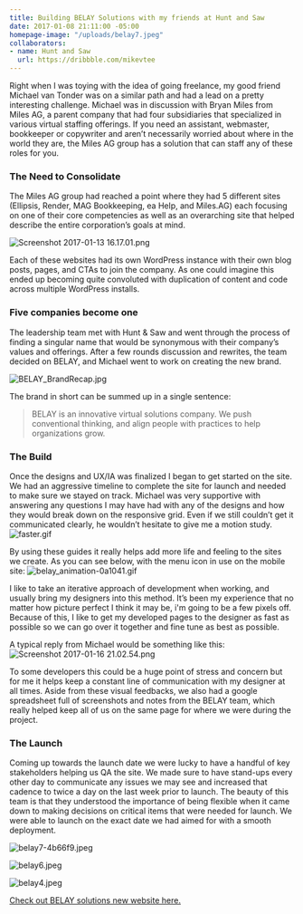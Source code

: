 ```yaml
---
title: Building BELAY Solutions with my friends at Hunt and Saw
date: 2017-01-08 21:11:00 -05:00
homepage-image: "/uploads/belay7.jpeg"
collaborators:
- name: Hunt and Saw
  url: https://dribbble.com/mikevtee
---
```


Right when I was toying with the idea of going freelance, my good friend Michael van Tonder was on a similar path and had a lead on a pretty interesting challenge. Michael was in discussion with Bryan Miles from Miles AG, a parent company that had four subsidiaries that specialized in various virtual staffing offerings. If you need an assistant, webmaster, bookkeeper or copywriter and aren’t necessarily worried about where in the world they are, the Miles AG group has a solution that can staff any of these roles for you.

### The Need to Consolidate
The Miles AG group had reached a point where they had 5 different sites (Ellipsis, Render, MAG Bookkeeping, ea Help, and Miles.AG) each focusing on one of their core competencies as well as an overarching site that helped describe the entire corporation’s goals at mind. 

![Screenshot 2017-01-13 16.17.01.png](/uploads/Screenshot%202017-01-13%2016.17.01.png)

Each of these websites had its own WordPress instance with their own blog posts, pages, and CTAs to join the company. As one could imagine this ended up becoming quite convoluted with duplication of content and code across multiple WordPress installs.

### Five companies become one
The leadership team met with Hunt & Saw and went through the process of finding a singular name that would be synonymous with their company’s values and offerings. After a few rounds discussion and rewrites, the team decided on BELAY, and Michael went to work on creating the new brand.

![BELAY_BrandRecap.jpg](/uploads/BELAY_BrandRecap.jpg)

The brand in short can be summed up in a single sentence:

> BELAY is an innovative virtual solutions company. We push conventional thinking, and align people with practices to help organizations grow.



### The Build

Once the designs and UX/IA was finalized I began to get started on the site. We had an aggressive timeline to complete the site for launch and needed to make sure we stayed on track. Michael was very supportive with answering any questions I may have had with any of the designs and how they would break down on the responsive grid. Even if we still couldn’t get it communicated clearly, he wouldn’t hesitate to give me a motion study.
![faster.gif](/uploads/faster.gif)

By using these guides it really helps add more life and feeling to the sites we create. As you can see below, with the menu icon in use on the mobile site:
![belay_animation-0a1041.gif](/uploads/belay_animation-0a1041.gif)

I like to take an iterative approach of development when working, and usually bring my designers into this method. It’s been my experience that no matter how picture perfect I think it may be, i'm going to be a few pixels off. Because of this, I like to get my developed pages to the designer as fast as possible so we can go over it together and fine tune as best as possible.   
  
A typical reply from Michael would be something like this:
![Screenshot 2017-01-16 21.02.54.png](/uploads/Screenshot%202017-01-16%2021.02.54.png)  

To some developers this could be a huge point of stress and concern but for me it helps keep a constant line of communication with my designer at all times. Aside from these visual feedbacks, we also had a google spreadsheet full of screenshots and notes from the BELAY team, which really helped keep all of us on the same page for where we were during the project.

### The Launch
Coming up towards the launch date we were lucky to have a handful of key stakeholders helping us QA the site. We made sure to have stand-ups every other day to communicate any issues we may see and increased that cadence to twice a day on the last week prior to launch. The beauty of this team is that they understood the importance of being flexible when it came down to making decisions on critical items that were needed for launch.  We were able to launch on the exact date we had aimed for with a smooth deployment.

![belay7-4b66f9.jpeg](/uploads/belay7-4b66f9.jpeg)

![belay6.jpeg](/uploads/belay6.jpeg)

![belay4.jpeg](/uploads/belay4.jpeg)

[Check out BELAY solutions new website here.](https://belaysolutions.com)
